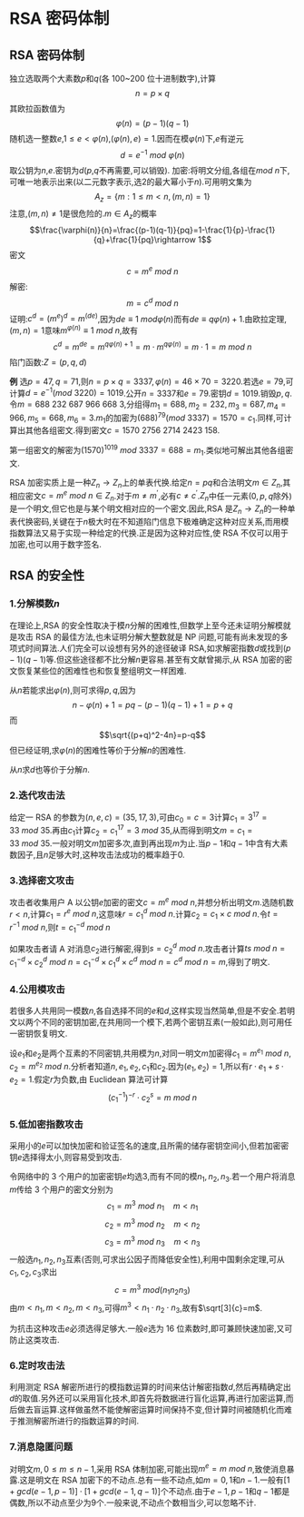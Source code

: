 # RSA 密码体制

## RSA 密码体制

独立选取两个大素数$p$和$q$(各 100~200 位十进制数字),计算
$$n=p\times q$$
其欧拉函数值为
$$\varphi(n)=(p-1)(q-1)$$
随机选一整数$e$,$1\le e<\varphi(n)$,$(\varphi(n),e)=1$.因而在模$\varphi(n)$下,$e$有逆元
$$d=e^{-1}\ mod\ \varphi(n)$$
取公钥为$n$,$e$.密钥为$d$($p$,$q$不再需要,可以销毁).
加密:将明文分组,各组在$mod\ n$下,可唯一地表示出来(以二元数字表示,选$2$的最大幂小于$n$).可用明文集为
$$A_z=\lbrace m:1\le m< n,(m,n)=1\rbrace$$
注意,$(m,n)\ne1$是很危险的.$m\in A_z$的概率
$$\frac{\varphi(n)}{n}=\frac{(p-1)(q-1)}{pq}=1-\frac{1}{p}-\frac{1}{q}+\frac{1}{pq}\rightarrow 1$$
密文
$$c=m^e\ mod\ n$$
解密:
$$m=c^d\ mod\ n$$
证明:$c^d=(m^e)^d=m^(de)$,因为$de\equiv 1\ mod\varphi(n)$而有$de\equiv q\varphi(n)+1$.由欧拉定理,$(m,n)=1$意味$m^{\varphi(n)}\equiv 1\ mod\ n$,故有
$$c^d=m^{de}=m^{q\varphi(n)+1}=m\cdot m^{q\varphi(n)}=m\cdot 1=m\ mod\ n$$
陷门函数:$Z=(p,q,d)$

**例** 选$p=47,q=71$,则$n=p\times q=3337,\varphi(n)=46\times 70=3220$.若选$e=79$,可计算$d=e^{-1}(mod\ 3220)=1019$.公开$n=3337$和$e=79$.密钥$d=1019$.销毁$p,q$.
令$m=688\ 232\ 687\ 966\ 668\ 3$,分组得$m_1=688,m_2=232,m_3=687,m_4=966,m_5=668,m_6=3$.$m_1$的加密为$(688)^{79}(mod\ 3337)=1570=c_1$.同样,可计算出其他各组密文.得到密文$c=1570\ 2756\ 2714\ 2423\ 158$.

第一组密文的解密为$(1570)^{1019}\ mod\ 3337=688=m_1$.类似地可解出其他各组密文.

RSA 加密实质上是一种$Z_n\rightarrow Z_n$上的单表代换.给定$n=pq$和合法明文$m\in Z_n$,其相应密文$c=m^e\ mod\ n\in Z_n$.对于$m\ne m^{'}$,必有$c\ne c^{'}$.$Z_n$中任一元素($0,p,q$除外)是一个明文,但它也是与某个明文相对应的一个密文.因此,RSA 是$Z_n\rightarrow Z_n$的一种单表代换密码,关键在于$n$极大时在不知道陷门信息下极难确定这种对应关系,而用模指数算法又易于实现一种给定的代换.正是因为这种对应性,使 RSA 不仅可以用于加密,也可以用于数字签名.

## RSA 的安全性

### 1.分解模数$n$

在理论上,RSA 的安全性取决于模$n$分解的困难性,但数学上至今还未证明分解模就是攻击 RSA 的最佳方法,也未证明分解大整数就是 NP 问题,可能有尚未发现的多项式时间算法.人们完全可以设想有另外的途径破译 RSA,如求解密指数$d$或找到$(p-1)(q-1)$等.但这些途径都不比分解$n$更容易.甚至有文献曾揭示,从 RSA 加密的密文恢复某些位的困难性也和恢复整组明文一样困难.

从$n$若能求出$\varphi(n)$,则可求得$p,q$,因为
$$n-\varphi(n)+1=pq-(p-1)(q-1)+1=p+q$$
而
$$\sqrt{(p+q)^2-4n}=p-q$$
但已经证明,求$\varphi(n)$的困难性等价于分解$n$的困难性.

从$n$求$d$也等价于分解$n$.

### 2.迭代攻击法

给定一 RSA 的参数为$(n,e,c)=(35,17,3)$,可由$c_0=c=3$计算$c_1=3^{17}=33\ mod\ 35$.再由$c_1$计算$c_2=c_1^{17}=3\ mod\ 35$,从而得到明文$m=c_1=33\ mod\ 35$.一般对明文$m$加密多次,直到再出现$m$为止.当$p-1$和$q-1$中含有大素数因子,且$n$足够大时,这种攻击法成功的概率趋于$0$.

### 3.选择密文攻击

攻击者收集用户 A 以公钥$e$加密的密文$c=m^e\ mod\ n$,并想分析出明文$m$.选随机数$r < n$,计算$c_1=r^e\ mod\ n$,这意味$r=c_1^d\ mod\ n$.计算$c_2=c_1\times c\ mod\ n$.令$t=r^{-1}\ mod\ n$,则$t=c_1^{-d}\ mod\ n$

如果攻击者请 A 对消息$c_2$进行解密,得到$s=c_2^d\ mod\ n$.攻击者计算$ts\ mod\ n=c_1^{-d}\times c_2^{d}\ mod\ n=c_1^{-d}\times c_1^{d}\times c^d\ mod\ n=c^d\ mod\ n=m$,得到了明文.

### 4.公用模攻击

若很多人共用同一模数$n$,各自选择不同的$e$和$d$,这样实现当然简单,但是不安全.若明文以两个不同的密钥加密,在共用同一个模下,若两个密钥互素(一般如此),则可用任一密钥恢复明文.

设$e_1$和$e_2$是两个互素的不同密钥,共用模为$n$,对同一明文$m$加密得$c_1=m^{e_1}\ mod\ n,c_2=m^{e_2}\ mod\ n$.分析者知道$n,e_1,e_2,c_1$和$c_2$.因为$(e_1,e_2)=1$,所以有$r\cdot e_1+s\cdot e_2=1$.假定$r$为负数,由 Euclidean 算法可计算
$$(c_1^{-1})^{-r}\cdot c_2^s=m\ mod\ n$$

### 5.低加密指数攻击

采用小的$e$可以加快加密和验证签名的速度,且所需的储存密钥空间小,但若加密密钥$e$选择得太小,则容易受到攻击.

令网络中的 3 个用户的加密密钥$e$均选$3$,而有不同的模$n_1,n_2,n_3$.若一个用户将消息$m$传给 3 个用户的密文分别为
$$c_1=m^3\ mod\ n_1\ \ \ \ m < n_1$$
$$c_2=m^3\ mod\ n_2\ \ \ \ m < n_2$$
$$c_3=m^3\ mod\ n_3\ \ \ \ m < n_3$$
一般选$n_1,n_2,n_3$互素(否则,可求出公因子而降低安全性),利用中国剩余定理,可从$c_1,c_2,c_3$求出
$$c=m^3\ mod(n_1n_2n_3)$$
由$m < n_1,m < n_2,m < n_3$,可得$m^3 < n_1\cdot n_2\cdot n_3$,故有$\sqrt[3]{c}=m$.

为抗击这种攻击$e$必须选得足够大.一般$e$选为 16 位素数时,即可兼顾快速加密,又可防止这类攻击.

### 6.定时攻击法

利用测定 RSA 解密所进行的模指数运算的时间来估计解密指数$d$,然后再精确定出$d$的取值.另外还可以采用盲化技术,即首先将数据进行盲化运算,再进行加密运算,而后做去盲运算.这样做虽然不能使解密运算时间保持不变,但计算时间被随机化而难于推测解密所进行的指数运算的时间.

### 7.消息隐匿问题

对明文$m,0\le m\le n-1$,采用 RSA 体制加密,可能出现$m^e=m\ mod\ n$,致使消息暴露.这是明文在 RSA 加密下的不动点.总有一些不动点,如$m=0,1$和$n-1$.一般有$[1+gcd(e-1,p-1)]\cdot[1+gcd(e-1,q-1)]$个不动点.由于$e-1,p-1$和$q-1$都是偶数,所以不动点至少为$9$个.一般来说,不动点个数相当少,可以忽略不计.
